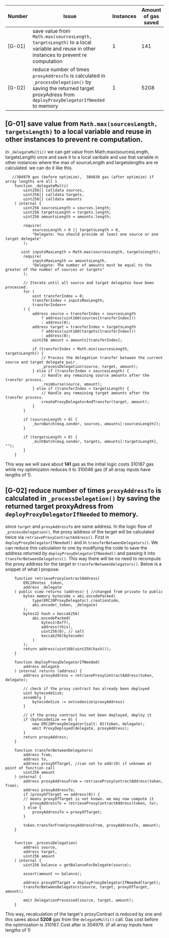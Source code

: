 
|Number |Issue  | Instances  | Amount of gas saved | 
| ----------- | ----------- | ----------- | ----------- |
| [G-01] | save value from `Math.max(sourcesLength, targetsLength)` to a local variable and reuse in other instances to prevent re computation | 1 | 141 |
| [G-02] | reduce number of times `proxyAddressTo` is calculated in `_processDelegation()` by saving the returned target proxyAdress from `deployProxyDelegatorIfNeeded` to memory | 1 | 5208 |


## [G-01] save value from `Math.max(sourcesLength, targetsLength)` to a local variable and reuse in other instances to prevent re computation. 

in `_delegateMulti()` we can get value from Math.max(sourcesLength, targetsLength) once and save it to a local varibale and use that variable in other instances where the max of sourceLength and targetslengths are re calculated. we can do it like this. 
```
   //304979 gas (before optimize),  304838 gas (after optimize) if array lengths are all 1
    function _delegateMulti(
        uint256[] calldata sources,
        uint256[] calldata targets,
        uint256[] calldata amounts
    ) internal {
        uint256 sourcesLength = sources.length;
        uint256 targetsLength = targets.length;
        uint256 amountsLength = amounts.length;

        require(
            sourcesLength > 0 || targetsLength > 0,
            "Delegate: You should provide at least one source or one target delegate"
        );
        
       uint inputsMaxLength = Math.max(sourcesLength, targetsLength);
        require(
            inputsMaxLength == amountsLength,
            "Delegate: The number of amounts must be equal to the greater of the number of sources or targets"
        );

        // Iterate until all source and target delegates have been processed.
        for (
            uint transferIndex = 0;
            transferIndex < inputsMaxLength;
            transferIndex++
        ) {
            address source = transferIndex < sourcesLength
                ? address(uint160(sources[transferIndex]))
                : address(0);
            address target = transferIndex < targetsLength
                ? address(uint160(targets[transferIndex]))
                : address(0);
            uint256 amount = amounts[transferIndex];

            if (transferIndex < Math.min(sourcesLength, targetsLength)) {
                // Process the delegation transfer between the current source and target delegate pair.
                _processDelegation(source, target, amount);
            } else if (transferIndex < sourcesLength) {
                // Handle any remaining source amounts after the transfer process.
                _reimburse(source, amount); 
            } else if (transferIndex < targetsLength) {
                // Handle any remaining target amounts after the transfer process.
                createProxyDelegatorAndTransfer(target, amount);
            }
        }

        if (sourcesLength > 0) {
            _burnBatch(msg.sender, sources, amounts[:sourcesLength]);
        }

        if (targetsLength > 0) {
            _mintBatch(msg.sender, targets, amounts[:targetsLength], "");
        }
    }

```
This way we will save about **141** gas as the initial logic costs 310187 gas while my optimizaton reduces it to 310046 gas (if all array inputs have lengths of 1). 

## [G-02] reduce number of times `proxyAddressTo` is calculated in `_processDelegation()` by saving the returned target proxyAdress from `deployProxyDelegatorIfNeeded` to memory. 

since `target` and `proxyAddressTo` are same address. In the logic flow of `_processDelegation()`, the proxy address of the target will be calculated twice via `retrieveProxyContractAddress()`. First in `deployProxyDelegatorIfNeeded()` and in `transferBetweenDelegators()`. We can reduce this calculation to one by modifying the code to save the address returned by `deployProxyDelegatorIfNeeded()` and passing it into `transferBetweenDelegators()`. This way there will be no need to recompute the proxy address for the target in `transferBetweenDelegators()`. Below is a snippet of what I propose. 

```
    function retrieveProxyContractAddress(
        ERC20Votes _token,
        address _delegate
    ) public view returns (address) { //changed from private to public
        bytes memory bytecode = abi.encodePacked(
            type(ERC20ProxyDelegator).creationCode, 
            abi.encode(_token, _delegate)
        );
        bytes32 hash = keccak256(
            abi.encodePacked(
                bytes1(0xff),
                address(this),
                uint256(0), // salt
                keccak256(bytecode)
            )
        );
        return address(uint160(uint256(hash)));
    }

    function deployProxyDelegatorIfNeeded(
        address delegate
    ) internal returns (address) {
        address proxyAddress = retrieveProxyContractAddress(token, delegate);

        // check if the proxy contract has already been deployed
        uint bytecodeSize;
        assembly {
            bytecodeSize := extcodesize(proxyAddress)
        }

        // if the proxy contract has not been deployed, deploy it
        if (bytecodeSize == 0) {
            new ERC20ProxyDelegator{salt: 0}(token, delegate);
            emit ProxyDeployed(delegate, proxyAddress);
        }
        return proxyAddress;
    }

    function transferBetweenDelegators(
        address from,
        address to,
        address proxyOfTarget, //can set to addr(0) if unknown at point of function call
        uint256 amount
    ) internal {
        address proxyAddressFrom = retrieveProxyContractAddress(token, from);
        address proxyAddressTo;
        if (proxyOfTarget == address(0)) {
        // means proxyOfTarget is not known. we may now compute it
           proxyAddressTo = retrieveProxyContractAddress(token, to);
        } else {
            proxyAddressTo = proxyOfTarget;
        }
        
        token.transferFrom(proxyAddressFrom, proxyAddressTo, amount);
    }


    function _processDelegation(
        address source,
        address target,
        uint256 amount
    ) internal {
        uint256 balance = getBalanceForDelegate(source);

        assert(amount <= balance);

        address proxyOfTarget = deployProxyDelegatorIfNeeded(target);
        transferBetweenDelegators(source, target, proxyOfTarget, amount);

        emit DelegationProcessed(source, target, amount);
    }
```
This way, recalculation of the target's proxyContract is reduced by one and this saves about **5208** gas from the `delegateMulti()` call. Gas cost before the optimization is 310187. Cost after is 304979. (if all array inputs have lengths of 1)
